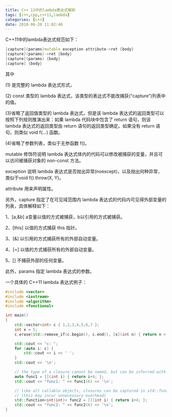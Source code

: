 ```yaml
---
title: C++ 11中的lambda表达式解析
tags: [c++,cpp,c++11,lambda]
categories: [c++]
date: 2018-06-20 11:02:40
---
```

C++11中的lambda表达式规范如下：
```cpp
[capture](params)mutable exception attribute->ret {body}
[capture](params)->ret {body}
[capture](params) {body}
[capture] {body}
```
<!--more-->
其中

(1) 是完整的 lambda 表达式形式，

(2) const 类型的 lambda 表达式，该类型的表达式不能改捕获(“capture”)列表中的值。

(3)省略了返回值类型的 lambda 表达式，但是该 lambda 表达式的返回类型可以按照下列规则推演出来：如果 lambda 代码块中包含了 return 语句，则该 lambda 表达式的返回类型由 return 语句的返回类型确定。如果没有 return 语句，则类似 void f(…) 函数。

(4)省略了参数列表，类似于无参函数 f()。

mutable 修饰符说明 lambda 表达式体内的代码可以修改被捕获的变量，并且可以访问被捕获对象的 non-const 方法。

exception 说明 lambda 表达式是否抛出异常(noexcept)，以及抛出何种异常，类似于void f() throw(X, Y)。

attribute 用来声明属性。

另外，capture 指定了在可见域范围内 lambda 表达式的代码内可见得外部变量的列表，具体解释如下：

1、[a,&b] a变量以值的方式被捕获，b以引用的方式被捕获。

2、[this] 以值的方式捕获 this 指针。

3、[&] 以引用的方式捕获所有的外部自动变量。

4、[=] 以值的方式捕获所有的外部自动变量。

5、[] 不捕获外部的任何变量。

此外，params 指定 lambda 表达式的参数。

一个具体的 C++11 lambda 表达式例子：
```cpp
#include <vector>
#include <iostream>
#include <algorithm>
#include <functional>

int main()
{
    std::vector<int> c { 1,2,3,4,5,6,7 };
    int x = 5;
    c.erase(std::remove_if(c.begin(), c.end(), [x](int n) { return n < x; } ), c.end());

    std::cout << "c: ";
    for (auto i: c) {
        std::cout << i << ' ';
    }
    std::cout << '\n';

    // the type of a closure cannot be named, but can be inferred with auto
    auto func1 = [](int i) { return i+4; };
    std::cout << "func1: " << func1(6) << '\n'; 

    // like all callable objects, closures can be captured in std::function
    // (this may incur unnecessary overhead)
    std::function<int(int)> func2 = [](int i) { return i+4; };
    std::cout << "func2: " << func2(6) << '\n'; 
}
```